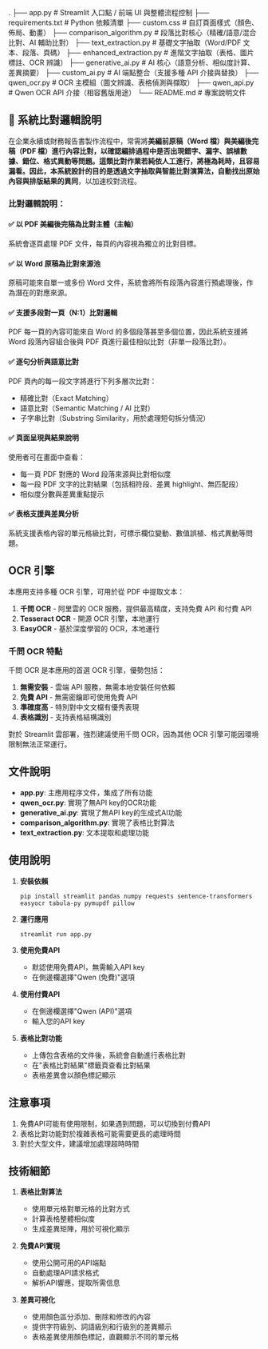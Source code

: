 .
├── app.py                   # Streamlit 入口點 / 前端 UI 與整體流程控制
├── requirements.txt         # Python 依賴清單
├── custom.css               # 自訂頁面樣式（顏色、佈局、動畫）
├── comparison_algorithm.py  # 段落比對核心（精確/語意/混合比對、AI 輔助比對）
├── text_extraction.py       # 基礎文字抽取（Word/PDF 文本、段落、頁碼）
├── enhanced_extraction.py   # 進階文字抽取（表格、圖片標註、OCR 辨識）
├── generative_ai.py         # AI 核心（語意分析、相似度計算、差異摘要）
├── custom_ai.py             # AI 端點整合（支援多種 API 介接與替換）
├── qwen_ocr.py              # OCR 主模組（圖文辨識、表格偵測與擷取）
├── qwen_api.py              # Qwen OCR API 介接（相容舊版用途）
└── README.md                # 專案說明文件

## 📘 系統比對邏輯說明

在企業永續或財務報告書製作流程中，常需將**美編前原稿（Word 檔）**與**美編後完稿（PDF 檔）**進行內容比對，以確認編排過程中是否出現錯字、漏字、誤植數據、錯位、格式異動等問題。這類比對作業若純依人工進行，將極為耗時，且容易漏看。因此，本系統設計的目的是**透過文字抽取與智能比對演算法，自動找出原始內容與排版結果的異同**，以加速校對流程。

### 比對邏輯說明：

#### ✅ 以 PDF 美編後完稿為比對主體（主軸）
系統會逐頁處理 PDF 文件，每頁的內容視為獨立的比對目標。

#### ✅ 以 Word 原稿為比對來源池
原稿可能來自單一或多份 Word 文件，系統會將所有段落內容進行預處理後，作為潛在的對應來源。

#### ✅ 支援多段對一頁（N:1）比對邏輯
PDF 每一頁的內容可能來自 Word 的多個段落甚至多個位置，因此系統支援將 Word 段落內容組合後與 PDF 頁進行最佳相似比對（非單一段落比對）。

#### ✅ 逐句分析與語意比對
PDF 頁內的每一段文字將進行下列多層次比對：
- 精確比對（Exact Matching）
- 語意比對（Semantic Matching / AI 比對）
- 子字串比對（Substring Similarity，用於處理短句拆分情況）

#### ✅ 頁面呈現與結果說明
使用者可在畫面中查看：
- 每一頁 PDF 對應的 Word 段落來源與比對相似度
- 每一段 PDF 文字的比對結果（包括相符段、差異 highlight、無匹配段）
- 相似度分數與差異重點提示

#### ✅ 表格支援與差異分析
系統支援表格內容的單元格級比對，可標示欄位變動、數值誤植、格式異動等問題。

## OCR 引擎

本應用支持多種 OCR 引擎，可用於從 PDF 中提取文本：

1. **千問 OCR** - 阿里雲的 OCR 服務，提供最高精度，支持免費 API 和付費 API
2. **Tesseract OCR** - 開源 OCR 引擎，本地運行
3. **EasyOCR** - 基於深度學習的 OCR，本地運行

### 千問 OCR 特點

千問 OCR 是本應用的首選 OCR 引擎，優勢包括：

1. **無需安裝** - 雲端 API 服務，無需本地安裝任何依賴
2. **免費 API** - 無需密鑰即可使用免費 API
3. **準確度高** - 特別對中文文檔有優秀表現
4. **表格識別** - 支持表格結構識別

對於 Streamlit 雲部署，強烈建議使用千問 OCR，因為其他 OCR 引擎可能因環境限制無法正常運行。

## 文件說明

- **app.py**: 主應用程序文件，集成了所有功能
- **qwen_ocr.py**: 實現了無API key的OCR功能
- **generative_ai.py**: 實現了無API key的生成式AI功能
- **comparison_algorithm.py**: 實現了表格比對算法
- **text_extraction.py**: 文本提取和處理功能

## 使用說明

1. **安裝依賴**
   ```
   pip install streamlit pandas numpy requests sentence-transformers easyocr tabula-py pymupdf pillow
   ```

2. **運行應用**
   ```
   streamlit run app.py
   ```

3. **使用免費API**
   - 默認使用免費API，無需輸入API key
   - 在側邊欄選擇"Qwen (免費)"選項

4. **使用付費API**
   - 在側邊欄選擇"Qwen (API)"選項
   - 輸入您的API key

5. **表格比對功能**
   - 上傳包含表格的文件後，系統會自動進行表格比對
   - 在"表格比對結果"標籤頁查看比對結果
   - 表格差異會以顏色標記顯示

## 注意事項

1. 免費API可能有使用限制，如果遇到問題，可以切換到付費API
2. 表格比對功能對於複雜表格可能需要更長的處理時間
3. 對於大型文件，建議增加處理超時時間

## 技術細節

1. **表格比對算法**
   - 使用單元格對單元格的比對方式
   - 計算表格整體相似度
   - 生成差異矩陣，用於可視化顯示

2. **免費API實現**
   - 使用公開可用的API端點
   - 自動處理API請求格式
   - 解析API響應，提取所需信息

3. **差異可視化**
   - 使用顏色區分添加、刪除和修改的內容
   - 提供字符級別、詞語級別和行級別的差異顯示
   - 表格差異使用顏色標記，直觀顯示不同的單元格
